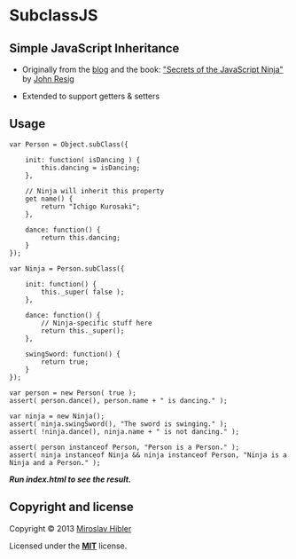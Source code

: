 # SubclassJS

## Simple JavaScript Inheritance

 * Originally from the [blog](http://ejohn.org/blog/simple-javascript-inheritance/) and the book: ["Secrets of the JavaScript Ninja"](http://amzn.to/17f0RS8) by [John Resig](http://ejohn.org/)

 * Extended to support getters & setters

## Usage

	var Person = Object.subClass({

		init: function( isDancing ) {
			this.dancing = isDancing;
		},

		// Ninja will inherit this property
		get name() {
			return "Ichigo Kurosaki";
		},

		dance: function() {
			return this.dancing;
		}
	});

	var Ninja = Person.subClass({

		init: function() {
			this._super( false );
		},

		dance: function() {
			// Ninja-specific stuff here
			return this._super();
		},

		swingSword: function() {
			return true;
		}
	});

	var person = new Person( true );
	assert( person.dance(), person.name + " is dancing." );

	var ninja = new Ninja();
	assert( ninja.swingSword(), "The sword is swinging." );
	assert( !ninja.dance(), ninja.name + " is not dancing." );

	assert( person instanceof Person, "Person is a Person." );
	assert( ninja instanceof Ninja && ninja instanceof Person, "Ninja is a Ninja and a Person." );

*__Run index.html to see the result.__*

## Copyright and license

Copyright © 2013 [Miroslav Hibler](http://miro.hibler.me)

Licensed under the [**MIT**](http://miro.mit-license.org) license.
